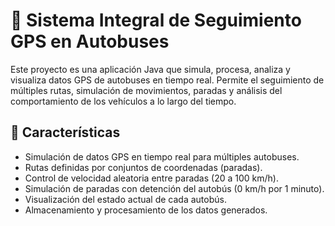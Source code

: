 # 🚌 Sistema Integral de Seguimiento GPS en Autobuses

Este proyecto es una aplicación Java que simula, procesa, analiza y visualiza datos GPS de autobuses en tiempo real. Permite el seguimiento de múltiples rutas, simulación de movimientos, paradas y análisis del comportamiento de los vehículos a lo largo del tiempo.

## 📌 Características

- Simulación de datos GPS en tiempo real para múltiples autobuses.
- Rutas definidas por conjuntos de coordenadas (paradas).
- Control de velocidad aleatoria entre paradas (20 a 100 km/h).
- Simulación de paradas con detención del autobús (0 km/h por 1 minuto).
- Visualización del estado actual de cada autobús.
- Almacenamiento y procesamiento de los datos generados.
